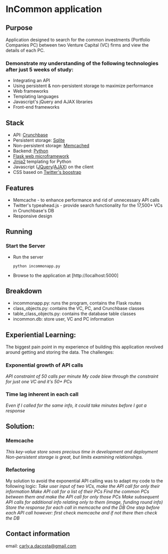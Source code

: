 # InCommon application

## Purpose

Application designed to search for the common investments (Portfolio Companies PC) between two Venture Capital (VC) firms and view the details of each PC.

### Demonstrate my understanding of the following technologies after just 5 weeks of study:
* Integrating an API
* Using persistent & non-persistent storage to maximize performance
* Web frameworks
* Templating languages
* Javascript's jQuery and AJAX libraries
* Front-end frameworks

## Stack

* API: [Crunchbase](https://developer.crunchbase.com/)
* Persistent storage: [Sqlite](http://www.sqlite.org/)
* Non-persistent storage: [Memcached](http://memcached.org/)
* Backend: [Python](https://www.python.org/)
* [Flask web microframework](http://flask.pocoo.org/)
* [Jinja2](http://jinja.pocoo.org/docs/dev/) templating for Python
* Javascript ([JQuery](http://jquery.com/)/[AJAX](http://api.jquery.com/category/ajax/)) on the client
* CSS based on [Twitter's boostrap](http://twitter.github.com/bootstrap/)

## Features

* Memcache - to enhance performance and rid of unnecessary API calls
* Twitter's typeahead.js - provide search functionality for the 17,500+ VCs in Crunchbase's DB
* Responsive design

## Running
### Start the Server
* Run the server
    ```
    python incommonapp.py
    ```
* Browse to the application at [http://localhost:5000]

## Breakdown
* incommonapp.py: runs the program, contains the Flask routes
* class_objects.py:  contains the VC, PC, and Crunchbase classes
* table_class_objects.py:  contains the database table classes
* incommon.db:  store user, VC and PC information


## Experiential Learning:

The biggest pain point in my experience of building this application revolved around getting and storing the data.  The challenges:

### Exponential growth of API calls
*API constraint of 50 calls per minute*
*My code blew through the constraint for just one VC and it's 50+ PCs*

### Time lag inherent in each call
*Even if I called for the same info, it could take minutes before I got a response*


## Solution:

### Memcache
*This key-value store saves precious time in development and deployment*
*Non-persistent storage is great, but limits examining relationships.*

### Refactoring
My solution to avoid the exponential API calling was to adapt my code to the following logic:
*Take user input of two VCs, make the API call for only their information*
*Make API call for a list of their PCs*
*Find the common PCs between them and make the API call for only those PCs*
*Make subsequent API calls for additional info relating only to them (image, funding round info)*
*Store the response for each call in  memcache and the DB*
*One step before each API call however: first check memcache and if not there then check the DB*

Contact information
---------------------------------
email: carly.a.dacosta@gmail.com